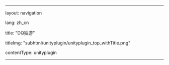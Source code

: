 ---

layout: navigation

lang: zh_cn

title: "DQ独游"

titleImg: "subhtml/unityplugin/unityplugin_top_withTitle.png"

contentType: unityplugin

---